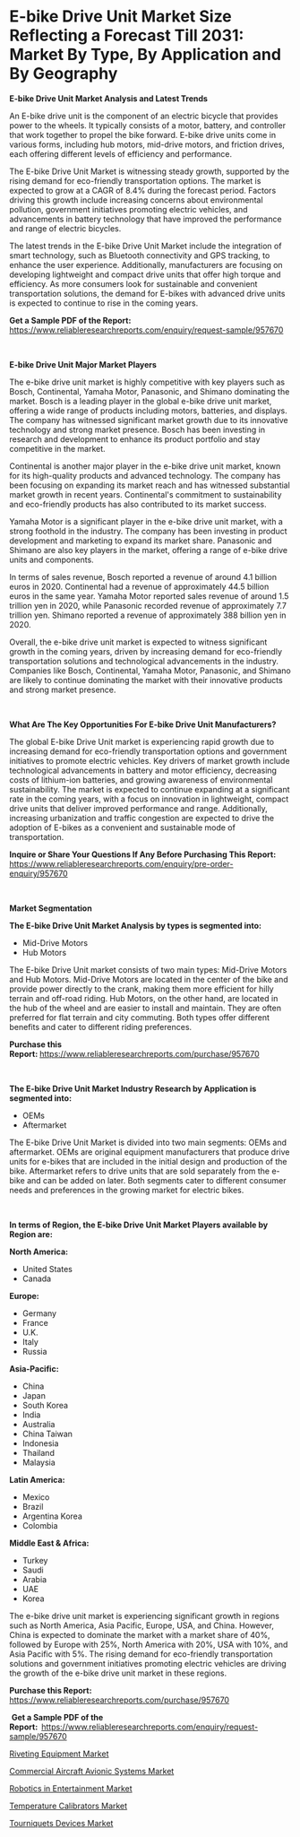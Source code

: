 <p><h1>E-bike Drive Unit Market Size Reflecting a Forecast Till 2031: Market By Type, By Application and By Geography</h1></p><p><strong>E-bike Drive Unit Market Analysis and Latest Trends</strong></p>
<p><p>An E-bike drive unit is the component of an electric bicycle that provides power to the wheels. It typically consists of a motor, battery, and controller that work together to propel the bike forward. E-bike drive units come in various forms, including hub motors, mid-drive motors, and friction drives, each offering different levels of efficiency and performance.</p><p>The E-bike Drive Unit Market is witnessing steady growth, supported by the rising demand for eco-friendly transportation options. The market is expected to grow at a CAGR of 8.4% during the forecast period. Factors driving this growth include increasing concerns about environmental pollution, government initiatives promoting electric vehicles, and advancements in battery technology that have improved the performance and range of electric bicycles.</p><p>The latest trends in the E-bike Drive Unit Market include the integration of smart technology, such as Bluetooth connectivity and GPS tracking, to enhance the user experience. Additionally, manufacturers are focusing on developing lightweight and compact drive units that offer high torque and efficiency. As more consumers look for sustainable and convenient transportation solutions, the demand for E-bikes with advanced drive units is expected to continue to rise in the coming years.</p></p>
<p><strong>Get a Sample PDF of the Report:&nbsp;</strong> <a href="https://www.reliableresearchreports.com/enquiry/request-sample/957670">https://www.reliableresearchreports.com/enquiry/request-sample/957670</a></p>
<p>&nbsp;</p>
<p><strong>E-bike Drive Unit Major Market Players</strong></p>
<p><p>The e-bike drive unit market is highly competitive with key players such as Bosch, Continental, Yamaha Motor, Panasonic, and Shimano dominating the market. Bosch is a leading player in the global e-bike drive unit market, offering a wide range of products including motors, batteries, and displays. The company has witnessed significant market growth due to its innovative technology and strong market presence. Bosch has been investing in research and development to enhance its product portfolio and stay competitive in the market.</p><p>Continental is another major player in the e-bike drive unit market, known for its high-quality products and advanced technology. The company has been focusing on expanding its market reach and has witnessed substantial market growth in recent years. Continental's commitment to sustainability and eco-friendly products has also contributed to its market success.</p><p>Yamaha Motor is a significant player in the e-bike drive unit market, with a strong foothold in the industry. The company has been investing in product development and marketing to expand its market share. Panasonic and Shimano are also key players in the market, offering a range of e-bike drive units and components.</p><p>In terms of sales revenue, Bosch reported a revenue of around 4.1 billion euros in 2020. Continental had a revenue of approximately 44.5 billion euros in the same year. Yamaha Motor reported sales revenue of around 1.5 trillion yen in 2020, while Panasonic recorded revenue of approximately 7.7 trillion yen. Shimano reported a revenue of approximately 388 billion yen in 2020.</p><p>Overall, the e-bike drive unit market is expected to witness significant growth in the coming years, driven by increasing demand for eco-friendly transportation solutions and technological advancements in the industry. Companies like Bosch, Continental, Yamaha Motor, Panasonic, and Shimano are likely to continue dominating the market with their innovative products and strong market presence.</p></p>
<p>&nbsp;</p>
<p><strong>What Are The Key Opportunities For E-bike Drive Unit Manufacturers?</strong></p>
<p><p>The global E-bike Drive Unit market is experiencing rapid growth due to increasing demand for eco-friendly transportation options and government initiatives to promote electric vehicles. Key drivers of market growth include technological advancements in battery and motor efficiency, decreasing costs of lithium-ion batteries, and growing awareness of environmental sustainability. The market is expected to continue expanding at a significant rate in the coming years, with a focus on innovation in lightweight, compact drive units that deliver improved performance and range. Additionally, increasing urbanization and traffic congestion are expected to drive the adoption of E-bikes as a convenient and sustainable mode of transportation.</p></p>
<p><strong>Inquire or Share Your Questions If Any Before Purchasing This Report:</strong> <a href="https://www.reliableresearchreports.com/enquiry/pre-order-enquiry/957670">https://www.reliableresearchreports.com/enquiry/pre-order-enquiry/957670</a></p>
<p>&nbsp;</p>
<p><strong>Market Segmentation</strong></p>
<p><strong>The E-bike Drive Unit Market Analysis by types is segmented into:</strong></p>
<p><ul><li>Mid-Drive Motors</li><li>Hub Motors</li></ul></p>
<p><p>The E-bike Drive Unit market consists of two main types: Mid-Drive Motors and Hub Motors. Mid-Drive Motors are located in the center of the bike and provide power directly to the crank, making them more efficient for hilly terrain and off-road riding. Hub Motors, on the other hand, are located in the hub of the wheel and are easier to install and maintain. They are often preferred for flat terrain and city commuting. Both types offer different benefits and cater to different riding preferences.</p></p>
<p><strong>Purchase this Report:&nbsp;</strong><a href="https://www.reliableresearchreports.com/purchase/957670">https://www.reliableresearchreports.com/purchase/957670</a></p>
<p>&nbsp;</p>
<p><strong>The E-bike Drive Unit Market Industry Research by Application is segmented into:</strong></p>
<p><ul><li>OEMs</li><li>Aftermarket</li></ul></p>
<p><p>The E-bike Drive Unit Market is divided into two main segments: OEMs and aftermarket. OEMs are original equipment manufacturers that produce drive units for e-bikes that are included in the initial design and production of the bike. Aftermarket refers to drive units that are sold separately from the e-bike and can be added on later. Both segments cater to different consumer needs and preferences in the growing market for electric bikes.</p></p>
<p>&nbsp;</p>
<p><strong>In terms of Region, the E-bike Drive Unit Market Players available by Region are:</strong></p>
<p>
    <p> <strong> North America: </strong>
        <ul>
            <li>United States</li>
            <li>Canada</li>
        </ul>
        </p> 
    <p> <strong> Europe: </strong>
        <ul>
            <li>Germany</li>
            <li>France</li>
            <li>U.K.</li>
            <li>Italy</li>
            <li>Russia</li>
        </ul>
        </p> 
    <p> <strong> Asia-Pacific: </strong>
        <ul>
            <li>China</li>
            <li>Japan</li>
            <li>South Korea</li>
            <li>India</li>
            <li>Australia</li>
            <li>China Taiwan</li>
            <li>Indonesia</li>
            <li>Thailand</li>
            <li>Malaysia</li>
        </ul>
        </p> 
    <p> <strong> Latin America: </strong>
        <ul>
            <li>Mexico</li>
            <li>Brazil</li>
            <li>Argentina Korea</li>
            <li>Colombia</li>
        </ul>
        </p> 
    <p> <strong> Middle East & Africa: </strong>
        <ul>
            <li>Turkey</li>
            <li>Saudi</li>
            <li>Arabia</li>
            <li>UAE</li>
            <li>Korea</li>
        </ul>
    </p>
    </p>
<p><p>The e-bike drive unit market is experiencing significant growth in regions such as North America, Asia Pacific, Europe, USA, and China. However, China is expected to dominate the market with a market share of 40%, followed by Europe with 25%, North America with 20%, USA with 10%, and Asia Pacific with 5%. The rising demand for eco-friendly transportation solutions and government initiatives promoting electric vehicles are driving the growth of the e-bike drive unit market in these regions.</p></p>
<p><strong>Purchase this Report: </strong><a href="https://www.reliableresearchreports.com/purchase/957670">https://www.reliableresearchreports.com/purchase/957670</a></p>
<p>&nbsp;<strong>Get a Sample PDF of the Report:&nbsp;&nbsp;</strong><a href="https://www.reliableresearchreports.com/enquiry/request-sample/957670">https://www.reliableresearchreports.com/enquiry/request-sample/957670</a></p>
<p><strong></strong></p>
<p><p><a href="https://medium.com/p/efe7e49439fa/edit">Riveting Equipment Market</a></p><p><a href="https://github.com/JameTravis/Market-Research-Report-List-3/blob/main/commercial-aircraft-avionic-systems-market.md">Commercial Aircraft Avionic Systems Market</a></p><p><a href="https://medium.com/@samirmayert_36715/robotics-in-entertainment-market-the-key-to-successful-business-strategy-forecast-till-2031-bb75bd5be8e0">Robotics in Entertainment Market</a></p><p><a href="https://medium.com/@samirmayert_36715/temperature-calibrators-market-report-reveals-the-latest-trends-and-growth-opportunities-of-this-f31aaafaca11">Temperature Calibrators Market</a></p><p><a href="https://github.com/lataunyatinikmelvin59ilbd0dv/Market-Research-Report-List-1/blob/main/tourniquets-devices-market.md">Tourniquets Devices Market</a></p></p>